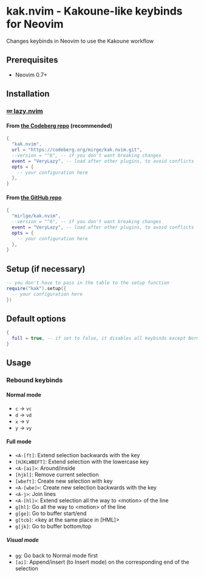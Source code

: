 # kak.nvim - Kakoune-like keybinds for Neovim

Changes keybinds in Neovim to use the Kakoune workflow

## Prerequisites

- Neovim 0.7+

## Installation

### [💤 lazy.nvim](https://github.com/folke/lazy.nvim)

#### From [the Codeberg repo](https://codeberg.org/mirge/kak.nvim) (recommended)

```lua
{
  "kak.nvim",
  url = "https://codeberg.org/mirge/kak.nvim.git",
  --version = "^6", -- if you don't want breaking changes
  event = "VeryLazy", -- load after other plugins, to avoid conflicts
  opts = {
    -- your configuration here
  },
}
```

#### From [the GitHub repo](https://github.com/mirlge/kak.nvim)

```lua
{
  "mirlge/kak.nvim",
  --version = "^6", -- if you don't want breaking changes
  event = "VeryLazy", -- load after other plugins, to avoid conflicts
  opts = {
    -- your configuration here
  },
}
```

## Setup (if necessary)

```lua
-- you don't have to pass in the table to the setup function
require("kak").setup({
  -- your configuration here
})
```

## Default options

```lua
{
  full = true, -- if set to false, it disables all keybinds except Normal mode c, d, x, y
}
```

## Usage

### Rebound keybinds

#### Normal mode

- `c` -> `vc`
- `d` -> `vd`
- `x` -> `V`
- `y` -> `vy`

#### Full mode

- `<A-[ft]`: Extend selection backwards with the key
- `[HJKLWBEFT]`: Extend selection with the lowercase key
- `<A-[ai]>`: Around/inside
- `[hjkl]`: Remove current selection
- `[wbeft]`: Create new selection with key
- `<A-[wbe]>`: Create new selection backwards with the key
- `<A-j>`: Join lines
- `<A-[hl]>`: Extend selection all the way to \<motion> of the line
- `g[hl]`: Go all the way to \<motion> of the line
- `g[ge]`: Go to buffer start/end
- `g[tcb]`: \<key at the same place in \[HML]>
- `g[jk]`: Go to buffer bottom/top

##### Visual mode

- `gg`: Go back to Normal mode first
- `[ai]`: Append/insert (to Insert mode) on the corresponding end of the selection
